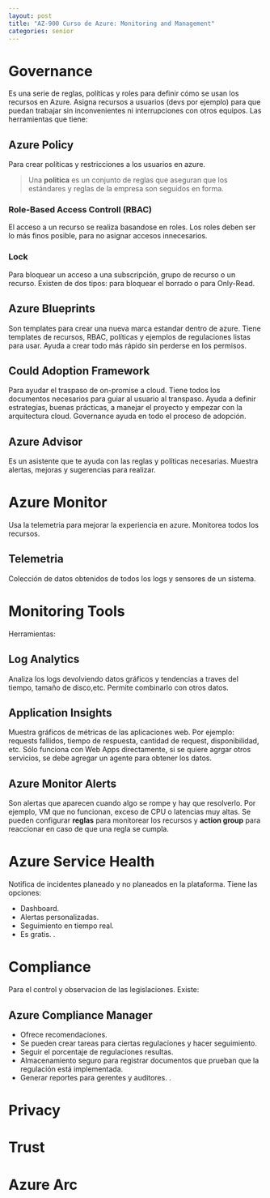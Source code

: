 ```yaml
---
layout: post
title: "AZ-900 Curso de Azure: Monitoring and Management"
categories: senior
---
```


<!--more-->

# Governance
Es una serie de reglas, políticas y roles para definir cómo se usan los recursos en Azure. Asigna recursos a usuarios (devs por ejemplo) para que puedan trabajar sin inconvenientes ni interrupciones con otros equipos.
Las herramientas que tiene:

## Azure Policy
Para crear políticas  y restricciones a los usuarios en azure.
> Una **politica** es un conjunto de reglas que aseguran que los estándares y reglas de la empresa son seguidos en forma.

### Role-Based Access Controll (RBAC)
El acceso a un recurso se realiza basandose en roles. Los roles deben ser lo más finos posible, para no asignar accesos innecesarios.

### Lock
Para bloquear un acceso a una subscripción, grupo de recurso o un recurso. Existen de dos tipos: para bloquear el borrado o para Only-Read.

## Azure Blueprints
Son templates para crear una nueva marca estandar dentro de azure. Tiene templates de recursos, RBAC, políticas y ejemplos de regulaciones listas para usar. Ayuda a crear todo más rápido sin perderse en los permisos.

## Could Adoption Framework
Para ayudar el traspaso de on-promise a cloud. Tiene todos los documentos necesarios para guiar al usuario al transpaso. Ayuda a definir estrategias, buenas prácticas, a manejar el proyecto y empezar con la arquitectura cloud. Governance ayuda en todo el proceso de adopción.

## Azure Advisor
Es un asistente que te ayuda con las reglas y políticas necesarias. Muestra alertas, mejoras y sugerencias para realizar.

# Azure Monitor
Usa la telemetria para mejorar la experiencia en azure. Monitorea todos los recursos. 

## Telemetria
Colección de datos obtenidos de todos los logs y sensores de un sistema.

# Monitoring Tools
Herramientas:

## Log Analytics
Analiza los logs devolviendo datos gráficos y tendencias a traves del tiempo, tamaño de disco,etc. Permite combinarlo con otros datos.

## Application Insights
Muestra gráficos de métricas de las aplicaciones web. Por ejemplo: requests fallidos, tiempo de respuesta, cantidad de request, disponibilidad, etc. Sólo funciona con Web Apps directamente, si se quiere agrgar otros servicios, se debe agregar un agente para obtener los datos.

## Azure Monitor Alerts
Son alertas que aparecen cuando algo se rompe y hay que resolverlo. Por ejemplo, VM que no funcionan, exceso de CPU o latencias muy altas. Se pueden configurar **reglas** para monitorear los recursos y **action group** para reaccionar en caso de que una regla se cumpla.

# Azure Service Health
Notifica de incidentes planeado y no planeados en la plataforma. Tiene las opciones:
- Dashboard.
- Alertas personalizadas.
- Seguimiento en tiempo real.
- Es gratis.
.

# Compliance
Para el control y observacion de las legislaciones. Existe:

## Azure Compliance Manager
- Ofrece recomendaciones.
- Se pueden crear tareas para ciertas regulaciones y hacer seguimiento.
- Seguir el porcentaje de regulaciones resultas.
- Almacenamiento seguro para registrar documentos que prueban que la regulación está implementada.
- Generar reportes para gerentes y auditores.
.

# Privacy

# Trust

# Azure Arc
